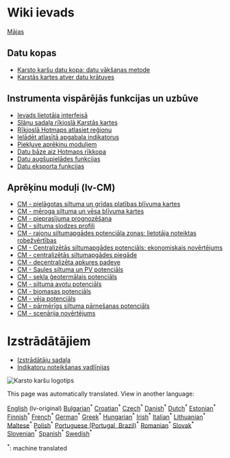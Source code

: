 <h1> Wiki ievads </h1><p> <a href="Home">Mājas</a> </p><h2> Datu kopas </h2><ul><li> <a href="Hotmaps-data-set-method-of-data-collection">Karsto karšu datu kopa: datu vākšanas metode</a> </li><li> <a href="Hotmaps-open-data-repositories">Karstās kartes atver datu krātuves</a> </li></ul><h2> Instrumenta vispārējās funkcijas un uzbūve </h2><ul><li> <a href="Introduction-to-user-interface">Ievads lietotāja interfeisā</a> </li><li> <a href="Layers-section-in-the-Hotmaps-toolbox">Slāņu sadaļa rīkjoslā Karstās kartes</a> </li><li> <a href="Select-a-region-in-the-Hotmaps-toolbox">Rīkjoslā Hotmaps atlasiet reģionu</a> </li><li> <a href="Retrieve-indicators-of-a-selected-area">Ielādēt atlasītā apgabala indikatorus</a> </li><li> <a href="Access-to-calculation-modules">Piekļuve aprēķinu moduļiem</a> </li><li> <a href="Database-behind-the-Hotmaps-toolbox">Datu bāze aiz Hotmaps rīkkopa</a> </li><li> <a href="Data-upload-functionalities">Datu augšupielādes funkcijas</a> </li><li> <a href="Data-export-functionalities">Datu eksporta funkcijas</a> </li></ul><h2> Aprēķinu moduļi (lv-CM) </h2><ul><li> <a href="CM-Customized-heat-and-floor-area-density-maps">CM - pielāgotas siltuma un grīdas platības blīvuma kartes</a> </li><li> <a href="CM-Scale-heat-and-cool-density-maps">CM - mēroga siltuma un vēsa blīvuma kartes</a> </li><li> <a href="CM-Demand-projection">CM - pieprasījuma prognozēšana</a> </li><li> <a href="CM-Heat-load-profiles">CM - siltuma slodzes profili</a> </li><li> <a href="CM-District-heating-potential-areas-user-defined-thresholds">CM - rajonu siltumapgādes potenciāla zonas: lietotāja noteiktas robežvērtības</a> </li><li> <a href="CM-District-heating-potential-economic-assessment">CM - Centralizētās siltumapgādes potenciāls: ekonomiskais novērtējums</a> </li><li> <a href="CM-District-heating-supply-dispatch">CM - centralizētās siltumapgādes piegāde</a> </li><li> <a href="CM-Decentral-heating-supply">CM - decentralizēta apkures padeve</a> </li><li> <a href="CM-Solar-thermal-and-PV-potential">CM - Saules siltuma un PV potenciāls</a> </li><li> <a href="CM-Shallow-geothermal-potential">CM - sekla ģeotermālais potenciāls</a> </li><li> <a href="CM-Heat-source-potential">CM - siltuma avotu potenciāls</a> </li><li> <a href="CM-Biomass-potential">CM - biomasas potenciāls</a> </li><li> <a href="CM-Wind-potential">CM - vēja potenciāls</a> </li><li> <a href="CM-Excess-heat-transport-potential">CM - pārmērīgs siltuma pārnešanas potenciāls</a> </li><li> <a href="CM-Scenario-assessment">CM - scenārija novērtējums</a> </li></ul><h1> Izstrādātājiem </h1><ul><li> <a href="Developers">Izstrādātāju sadaļa</a> </li><li> <a href="Guidelines-for-defining-indicators">Indikatoru noteikšanas vadlīnijas</a> </li></ul><p><img alt="Karsto karšu logotips" src="https://www.hotmaps-project.eu/wp-content/uploads/2017/02/logo.svg"/></p>

This page was automatically translated. View in another language:

[English](../en/_Sidebar.md) (lv-original) [Bulgarian](../bg/_Sidebar.md)<sup>\*</sup> [Croatian](../hr/_Sidebar.md)<sup>\*</sup> [Czech](../cs/_Sidebar.md)<sup>\*</sup> [Danish](../da/_Sidebar.md)<sup>\*</sup> [Dutch](../nl/_Sidebar.md)<sup>\*</sup> [Estonian](../et/_Sidebar.md)<sup>\*</sup> [Finnish](../fi/_Sidebar.md)<sup>\*</sup> [French](../fr/_Sidebar.md)<sup>\*</sup> [German](../de/_Sidebar.md)<sup>\*</sup> [Greek](../el/_Sidebar.md)<sup>\*</sup> [Hungarian](../hu/_Sidebar.md)<sup>\*</sup> [Irish](../ga/_Sidebar.md)<sup>\*</sup> [Italian](../it/_Sidebar.md)<sup>\*</sup>  [Lithuanian](../lt/_Sidebar.md)<sup>\*</sup> [Maltese](../mt/_Sidebar.md)<sup>\*</sup> [Polish](../pl/_Sidebar.md)<sup>\*</sup> [Portuguese (Portugal, Brazil)](../pt/_Sidebar.md)<sup>\*</sup> [Romanian](../ro/_Sidebar.md)<sup>\*</sup> [Slovak](../sk/_Sidebar.md)<sup>\*</sup> [Slovenian](../sl/_Sidebar.md)<sup>\*</sup> [Spanish](../es/_Sidebar.md)<sup>\*</sup> [Swedish](../sv/_Sidebar.md)<sup>\*</sup> 

<sup>\*</sup>: machine translated
